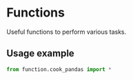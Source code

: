 # Functions
Useful functions to perform various tasks.

## Usage example
```python
from function.cook_pandas import *
```